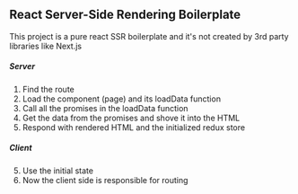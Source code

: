 ## React Server-Side Rendering Boilerplate
This project is a pure react SSR boilerplate and it's not created by 3rd party libraries like Next.js


##### Server
1. Find the route
2. Load the component (page) and its loadData function
3. Call all the promises in the loadData function
4. Get the data from the promises and shove it into the HTML
5. Respond with rendered HTML and the initialized redux store


##### Client
5. Use the initial state
6. Now the client side is responsible for routing
